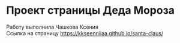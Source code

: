 # Проект страницы Деда Мороза 
Работу выполнила Чашкова Ксения <br>
Ссылка на страницу https://kkseenniiaa.github.io/santa-claus/
